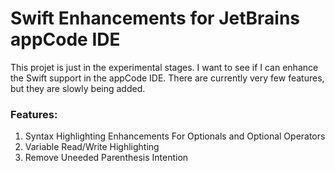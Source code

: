# Swift Enhancements for JetBrains appCode IDE
This projet is just in the experimental stages. I want to see if I can enhance the Swift support in the appCode IDE. There are currently very few features, but they are slowly being added.


### Features:
1. Syntax Highlighting Enhancements For Optionals and Optional Operators
2. Variable Read/Write Highlighting
3. Remove Uneeded Parenthesis Intention
